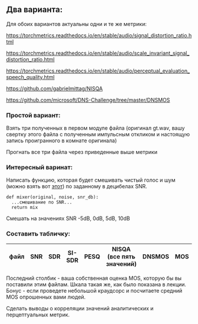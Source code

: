 ## Два варианта:

Для обоих вариантов актуальны одни и те же метрики:

https://torchmetrics.readthedocs.io/en/stable/audio/signal_distortion_ratio.html

https://torchmetrics.readthedocs.io/en/stable/audio/scale_invariant_signal_distortion_ratio.html

https://torchmetrics.readthedocs.io/en/stable/audio/perceptual_evaluation_speech_quality.html

https://github.com/gabrielmittag/NISQA

https://github.com/microsoft/DNS-Challenge/tree/master/DNSMOS


### Простой вариант:

Взять три полученных в первом модуле файла (оригинал gt.wav, вашу свертку этого файла с полученным импульсным откликом и настоящую запись проигранного в комнате оригинала)

Прогнать все три файла через приведенные выше метрики

### Интересный варинат:

Написать функцию, которая будет смешивать чистый голос и шум (можно взять вот [этот](https://freesound.org/people/15GPanskaHladikova_Danuse/sounds/461143/)) по заданному в децибелах SNR.

```
def mixer(original, noise, snr_db):
  ...смешивание по SNR...
  return mix
```

Смешать на значениях SNR -5dB, 0dB, 5dB, 10dB

### Составить табличку:

| файл | SNR | SDR | SI-SDR |	PESQ | NISQA (все пять значений) | DNSMOS | MOS |
| --- | --- | --- | --- | --- | --- | --- | --- |

Последний столбик - ваша собственная оценка MOS, которую бы вы поставили этим файлам. Шкала такая же, как было показана в лекции. Бонус - если проведете небольшой краудсорс и посчитаете средний MOS опрошенных вами людей.


Сделать выводы о корреляции значений аналитических и перцептуальных метрик. 
